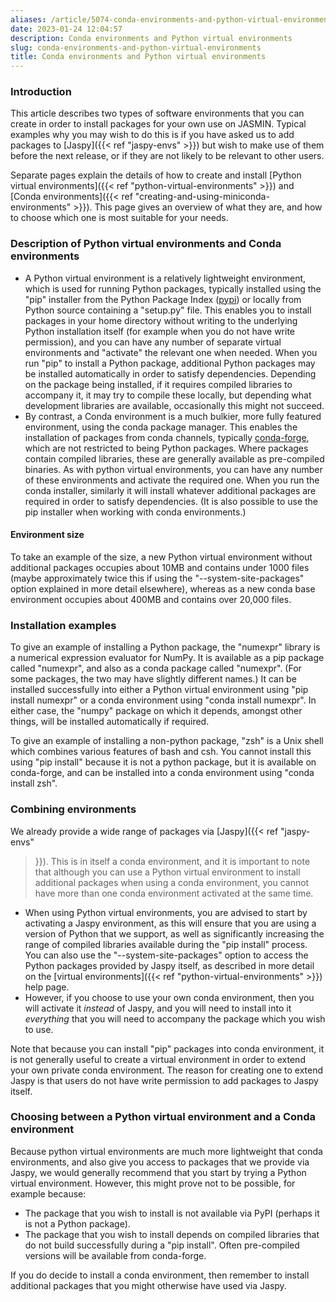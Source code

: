 ```yaml
---
aliases: /article/5074-conda-environments-and-python-virtual-environments
date: 2023-01-24 12:04:57
description: Conda environments and Python virtual environments
slug: conda-environments-and-python-virtual-environments
title: Conda environments and Python virtual environments
---
```


###  Introduction

This article describes two types of software environments that you can create
in order to install packages for your own use on JASMIN. Typical examples why
you may wish to do this is if you have asked us to add packages to [Jaspy]({{<
ref "jaspy-envs" >}}) but wish to make use of them before the next release, or
if they are not likely to be relevant to other users.

Separate pages explain the details of how to create and install [Python
virtual environments]({{< ref "python-virtual-environments" >}}) and [Conda
environments]({{< ref "creating-and-using-miniconda-environments" >}}). This
page gives an overview of what they are, and how to choose which one is most
suitable for your needs.

###  Description of Python virtual environments and Conda environments

  * A Python virtual environment is a relatively lightweight environment, which is used for running Python packages, typically installed using the "pip" installer from the Python Package Index ([pypi](https://pypi.org/)) or locally from Python source containing a "setup.py" file. This enables you to install packages in your home directory without writing to the underlying Python installation itself (for example when you do not have write permission), and you can have any number of separate virtual environments and "activate" the relevant one when needed. When you run "pip" to install a Python package, additional Python packages may be installed automatically in order to satisfy dependencies. Depending on the package being installed, if it requires compiled libraries to accompany it, it may try to compile these locally, but depending what development libraries are available, occasionally this might not succeed.
  * By contrast, a Conda environment is a much bulkier, more fully featured environment, using the conda package manager. This enables the installation of packages from conda channels, typically [conda-forge](https://conda-forge.org/), which are not restricted to being Python packages. Where packages contain compiled libraries, these are generally available as pre-compiled binaries. As with python virtual environments, you can have any number of these environments and activate the required one. When you run the conda installer, similarly it will install whatever additional packages are required in order to satisfy dependencies. (It is also possible to use the pip installer when working with conda environments.)

####  Environment size

To take an example of the size, a new Python virtual environment without
additional packages occupies about 10MB and contains under 1000 files (maybe
approximately twice this if using the "--system-site-packages" option
explained in more detail elsewhere), whereas as a new conda base environment
occupies about 400MB and contains over 20,000 files.

###  Installation examples

To give an example of installing a Python package, the "numexpr" library is a
numerical expression evaluator for NumPy. It is available as a pip package
called "numexpr", and also as a conda package called "numexpr". (For some
packages, the two may have slightly different names.) It can be installed
successfully into either a Python virtual environment using "pip install
numexpr" or a conda environment using "conda install numexpr". In either case,
the "numpy" package on which it depends, amongst other things, will be
installed automatically if required.

To give an example of installing a non-python package, "zsh" is a Unix shell
which combines various features of bash and csh. You cannot install this using
"pip install" because it is not a python package, but it is available on
conda-forge, and can be installed into a conda environment using "conda
install zsh".

###  Combining environments

We already provide a wide range of packages via [Jaspy]({{< ref "jaspy-envs"
>}}). This is in itself a conda environment, and it is important to note that
although you can use a Python virtual environment to install additional
packages when using a conda environment, you cannot have more than one conda
environment activated at the same time.

  * When using Python virtual environments, you are advised to start by activating a Jaspy environment, as this will ensure that you are using a version of Python that we support, as well as significantly increasing the range of compiled libraries available during the "pip install" process. You can also use the "--system-site-packages" option to access the Python packages provided by Jaspy itself, as described in more detail on the [virtual environments]({{< ref "python-virtual-environments" >}}) help page.
  * However, if you choose to use your own conda environment, then you will activate it _instead_ of Jaspy, and you will need to install into it _everything_ that you will need to accompany the package which you wish to use.

Note that because you can install "pip" packages into conda environment, it is
not generally useful to create a virtual environment in order to extend your
own private conda environment. The reason for creating one to extend Jaspy is
that users do not have write permission to add packages to Jaspy itself.

###  Choosing between a Python virtual environment and a Conda environment

Because python virtual environments are much more lightweight that conda
environments, and also give you access to packages that we provide via Jaspy,
we would generally recommend that you start by trying a Python virtual
environment. However, this might prove not to be possible, for example
because:

  * The package that you wish to install is not available via PyPI (perhaps it is not a Python package).
  * The package that you wish to install depends on compiled libraries that do not build successfully during a "pip install". Often pre-compiled versions will be available from conda-forge.

If you do decide to install a conda environment, then remember to install
additional packages that you might otherwise have used via Jaspy.


